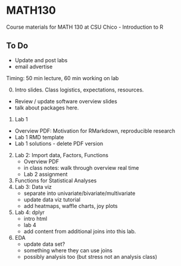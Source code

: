 # MATH130
Course materials for MATH 130 at CSU Chico - Introduction to R

## To Do
* Update and post labs
* email advertise

Timing: 50 min lecture, 60 min working on lab

0. Intro slides. Class logistics, expectations, resources. 
  - Review / update software overview slides
  - talk about packages here. 
1. Lab 1
  - Overview PDF: Motivation for RMarkdown, reproducible research
  - Lab 1 RMD template 
  - Lab 1 solutions - delete PDF version
2. Lab 2: Import data, Factors, Functions
    - Overview PDF
    - in class notes: walk through overview real time
    - Lab 2 assignment
3. Functions for Statistical Analyses
4. Lab 3: Data viz
    - separate into univariate/bivariate/multivariate
    - update data viz tutorial
    - add heatmaps, waffle charts, joy plots
5. Lab 4: dplyr  
    - intro html
    - lab 4
    - add content from additional joins into this lab. 
6. EDA
    - update data set? 
    - something where they can use joins
    - possibly analysis too (but stress not an analysis class)
  
  
